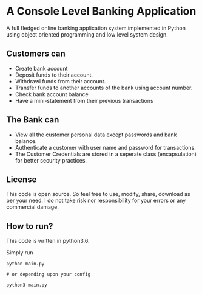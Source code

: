 # A Console Level Banking Application
A full fledged online banking application system implemented in Python using object oriented programming and low level system design.

## Customers can 

* Create bank account
* Deposit funds to their account.
* Withdrawl funds from their account.
* Transfer funds to another accounts of the bank using account number.
* Check bank account balance
* Have a mini-statement from their previous transactions

## The Bank can
* View all the customer personal data except passwords and bank balance.
* Authenticate a customer with user name and password for transactions.
* The Customer Credentials are stored in a seperate class (encapsulation) for better security practices.


## License

This code is open source. So feel free to use, modify, share, download as per your need. I do not take risk nor responsibility for your errors or any commercial damage.


## How to run?
This code is written in python3.6.

Simply run
``` 
python main.py

# or depending upon your config

python3 main.py
```
